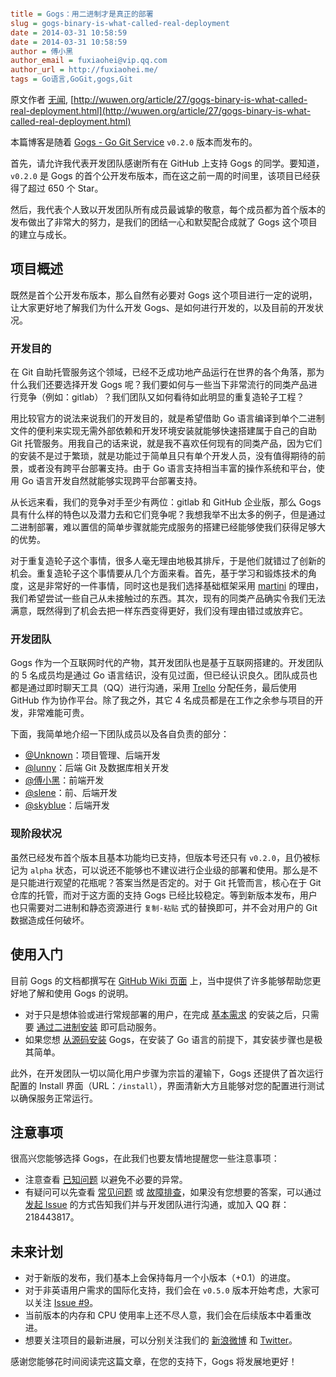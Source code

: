 ```ini

title = Gogs：用二进制才是真正的部署
slug = gogs-binary-is-what-called-real-deployment
date = 2014-03-31 10:58:59
date = 2014-03-31 10:58:59
author = 傅小黑
author_email = fuxiaohei@vip.qq.com
author_url = http://fuxiaohei.me/
tags = Go语言,GoGit,gogs,Git

```

原文作者 [无闻](http://wuwen.org), [http://wuwen.org/article/27/gogs-binary-is-what-called-real-deployment.html](http://wuwen.org/article/27/gogs-binary-is-what-called-real-deployment.html)

本篇博客是随着 [Gogs - Go Git Service](https://github.com/gogits/gogs) `v0.2.0` 版本而发布的。

首先，请允许我代表开发团队感谢所有在 GitHub 上支持 Gogs 的同学。要知道，`v0.2.0` 是 Gogs 的首个公开发布版本，而在这之前一周的时间里，该项目已经获得了超过 650 个 Star。

然后，我代表个人致以开发团队所有成员最诚挚的敬意，每个成员都为首个版本的发布做出了非常大的努力，是我们的团结一心和默契配合成就了 Gogs 这个项目的建立与成长。

## 项目概述

既然是首个公开发布版本，那么自然有必要对 Gogs 这个项目进行一定的说明，让大家更好地了解我们为什么开发 Gogs、是如何进行开发的，以及目前的开发状况。

<!--more-->
### 开发目的

在 Git 自助托管服务这个领域，已经不乏成功地产品运行在世界的各个角落，那为什么我们还要选择开发 Gogs 呢？我们要如何与一些当下非常流行的同类产品进行竞争（例如：gitlab）？我们团队又如何看待如此明显的重复造轮子工程？

用比较官方的说法来说我们的开发目的，就是希望借助 Go 语言编译到单个二进制文件的便利来实现无需外部依赖和开发环境安装就能够快速搭建属于自己的自助 Git 托管服务。用我自己的话来说，就是我不喜欢任何现有的同类产品，因为它们的安装不是过于繁琐，就是功能过于简单且只有单个开发人员，没有值得期待的前景，或者没有跨平台部署支持。由于 Go 语言支持相当丰富的操作系统和平台，使用 Go 语言开发自然就能够实现跨平台部署支持。

从长远来看，我们的竞争对手至少有两位：gitlab 和 GitHub 企业版，那么 Gogs 具有什么样的特色以及潜力去和它们竞争呢？我想我举不出太多的例子，但是通过二进制部署，难以置信的简单步骤就能完成服务的搭建已经能够使我们获得足够大的优势。

对于重复造轮子这个事情，很多人毫无理由地极其排斥，于是他们就错过了创新的机会。重复造轮子这个事情要从几个方面来看。首先，基于学习和锻炼技术的角度，这是非常好的一件事情，同时这也是我们选择基础框架采用 [martini](http://martini.codegangsta.io/) 的理由，我们希望尝试一些自己从未接触过的东西。其次，现有的同类产品确实令我们无法满意，既然得到了机会去把一样东西变得更好，我们没有理由错过或放弃它。

### 开发团队

Gogs 作为一个互联网时代的产物，其开发团队也是基于互联网搭建的。开发团队的 5 名成员均是通过 Go 语言结识，没有见过面，但已经认识良久。团队成员也都是通过即时聊天工具（QQ）进行沟通，采用 [Trello](https://trello.com/b/uxAoeLUl/gogs-go-git-service) 分配任务，最后使用 GitHub 作为协作平台。除了我之外，其它 4 名成员都是在工作之余参与项目的开发，非常难能可贵。

下面，我简单地介绍一下团队成员以及各自负责的部分：

- [@Unknown](https://github.com/Unknwon)：项目管理、后端开发
- [@lunny](https://github.com/lunny)：后端 Git 及数据库相关开发
- [@傅小黑](https://github.com/fuxiaohei)：前端开发
- [@slene](https://github.com/slene)：前、后端开发
- [@skyblue](https://github.com/shxsun)：后端开发

### 现阶段状况

虽然已经发布首个版本且基本功能均已支持，但版本号还只有 `v0.2.0`，且仍被标记为 `alpha` 状态，可以说还不能够也不建议进行企业级的部署和使用。那么是不是只能进行观望的花瓶呢？答案当然是否定的。对于 Git 托管而言，核心在于 Git 仓库的托管，而对于这方面的支持 Gogs 已经比较稳定。等到新版本发布，用户也只需要对二进制和静态资源进行 `复制-粘贴` 式的替换即可，并不会对用户的 Git 数据造成任何破坏。

## 使用入门

目前 Gogs 的文档都撰写在 [GitHub Wiki 页面](https://github.com/gogits/gogs/wiki) 上，当中提供了许多能够帮助您更好地了解和使用 Gogs 的说明。

- 对于只是想体验或进行常规部署的用户，在完成 [基本需求](https://github.com/gogits/gogs/wiki/Prerequirements) 的安装之后，只需要 [通过二进制安装](https://github.com/gogits/gogs/wiki/Install-from-binary) 即可启动服务。
- 如果您想 [从源码安装](https://github.com/gogits/gogs/wiki/Install-from-source) Gogs，在安装了 Go 语言的前提下，其安装步骤也是极其简单。

此外，在开发团队一切以简化用户步骤为宗旨的灌输下，Gogs 还提供了首次运行配置的 Install 界面（URL：`/install`），界面清新大方且能够对您的配置进行测试以确保服务正常运行。

## 注意事项

很高兴您能够选择 Gogs，在此我们也要友情地提醒您一些注意事项：

- 注意查看 [已知问题](https://github.com/gogits/gogs/wiki/Known-Issues) 以避免不必要的异常。
- 有疑问可以先查看 [常见问题](https://github.com/gogits/gogs/wiki/FAQs) 或 [故障排查](https://github.com/gogits/gogs/wiki/Troubleshooting)，如果没有您想要的答案，可以通过 [发起 Issue](https://github.com/gogits/gogs/issues/new) 的方式告知我们并与开发团队进行沟通，或加入 QQ 群：218443817。

## 未来计划

- 对于新版的发布，我们基本上会保持每月一个小版本（+0.1）的进度。
- 对于非英语用户需求的国际化支持，我们会在 `v0.5.0` 版本开始考虑，大家可以关注 [Issue #9](https://github.com/gogits/gogs/issues/9)。
- 当前版本的内存和 CPU 使用率上还不尽人意，我们会在后续版本中着重改进。
- 想要关注项目的最新进展，可以分别关注我们的 [新浪微博](http://www.weibo.com/gogschina) 和 [Twitter](https://twitter.com/gogitservice)。

感谢您能够花时间阅读完这篇文章，在您的支持下，Gogs 将发展地更好！
